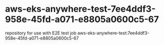 # aws-eks-anywhere-test-7ee4ddf3-958e-45fd-a071-e8805a0600c5-67
repository for use with E2E test job aws-eks-anywhere-test:7ee4ddf3-958e-45fd-a071-e8805a0600c5-67
